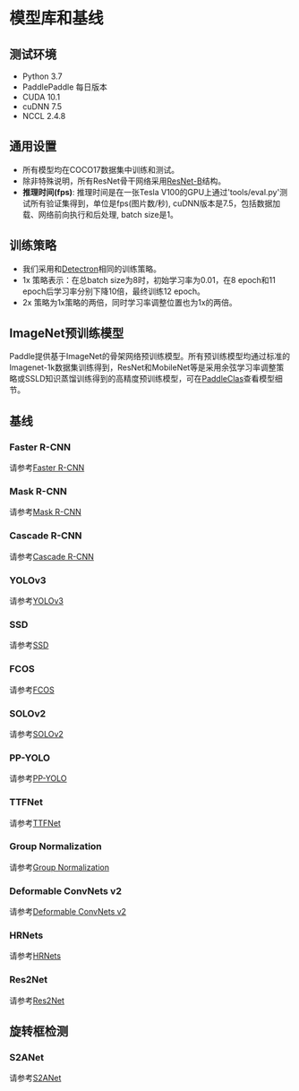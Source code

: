 # 模型库和基线

## 测试环境

- Python 3.7
- PaddlePaddle 每日版本
- CUDA 10.1
- cuDNN 7.5
- NCCL 2.4.8

## 通用设置

- 所有模型均在COCO17数据集中训练和测试。
- 除非特殊说明，所有ResNet骨干网络采用[ResNet-B](https://arxiv.org/pdf/1812.01187)结构。
- **推理时间(fps)**: 推理时间是在一张Tesla V100的GPU上通过'tools/eval.py'测试所有验证集得到，单位是fps(图片数/秒), cuDNN版本是7.5，包括数据加载、网络前向执行和后处理, batch size是1。

## 训练策略

- 我们采用和[Detectron](https://github.com/facebookresearch/Detectron/blob/master/MODEL_ZOO.md#training-schedules)相同的训练策略。
- 1x 策略表示：在总batch size为8时，初始学习率为0.01，在8 epoch和11 epoch后学习率分别下降10倍，最终训练12 epoch。
- 2x 策略为1x策略的两倍，同时学习率调整位置也为1x的两倍。

## ImageNet预训练模型

Paddle提供基于ImageNet的骨架网络预训练模型。所有预训练模型均通过标准的Imagenet-1k数据集训练得到，ResNet和MobileNet等是采用余弦学习率调整策略或SSLD知识蒸馏训练得到的高精度预训练模型，可在[PaddleClas](https://github.com/PaddlePaddle/PaddleClas)查看模型细节。


## 基线

### Faster R-CNN

请参考[Faster R-CNN](https://github.com/PaddlePaddle/PaddleDetection/tree/develop/configs/faster_rcnn/)

### Mask R-CNN

请参考[Mask R-CNN](https://github.com/PaddlePaddle/PaddleDetection/tree/develop/configs/mask_rcnn/)

### Cascade R-CNN

请参考[Cascade R-CNN](https://github.com/PaddlePaddle/PaddleDetection/tree/develop/configs/cascade_rcnn)

### YOLOv3

请参考[YOLOv3](https://github.com/PaddlePaddle/PaddleDetection/tree/develop/configs/yolov3/)

### SSD

请参考[SSD](https://github.com/PaddlePaddle/PaddleDetection/tree/develop/configs/ssd/)

### FCOS

请参考[FCOS](https://github.com/PaddlePaddle/PaddleDetection/tree/develop/configs/fcos/)

### SOLOv2

请参考[SOLOv2](https://github.com/PaddlePaddle/PaddleDetection/tree/develop/configs/solov2/)

### PP-YOLO

请参考[PP-YOLO](https://github.com/PaddlePaddle/PaddleDetection/tree/develop/configs/ppyolo/)

### TTFNet

请参考[TTFNet](https://github.com/PaddlePaddle/PaddleDetection/tree/develop/configs/ttfnet/)

### Group Normalization

请参考[Group Normalization](https://github.com/PaddlePaddle/PaddleDetection/tree/develop/configs/gn/)

### Deformable ConvNets v2

请参考[Deformable ConvNets v2](https://github.com/PaddlePaddle/PaddleDetection/tree/develop/configs/dcn/)

### HRNets

请参考[HRNets](https://github.com/PaddlePaddle/PaddleDetection/tree/develop/configs/hrnet/)

### Res2Net

请参考[Res2Net](https://github.com/PaddlePaddle/PaddleDetection/tree/develop/configs/res2net/)


## 旋转框检测

### S2ANet

请参考[S2ANet](https://github.com/PaddlePaddle/PaddleDetection/tree/develop/configs/dota/)
